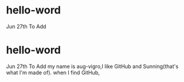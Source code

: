 # hello-word
Jun 27th To Add
# hello-word
Jun 27th To Add
my name is aug-vigro,I like GitHub and Sunning(that's what I'm made of).
when I find GitHub, 

